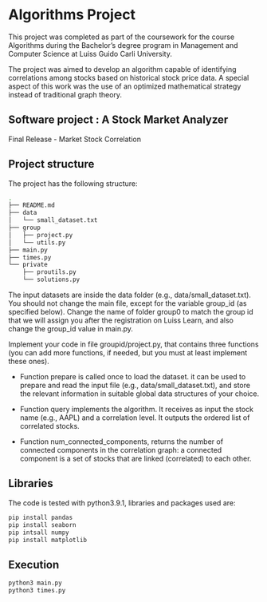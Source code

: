 # Algorithms Project

This project was completed as part of the coursework for the course Algorithms during the Bachelor’s degree program in Management and Computer Science at Luiss Guido Carli University.

The project was aimed to develop an algorithm capable of identifying correlations among stocks based on historical stock price data. A special aspect of this work was the use of an optimized mathematical strategy instead of traditional graph theory.

## Software project : A Stock Market Analyzer 

Final Release - Market Stock Correlation

## Project structure 
The project has the following structure:
```bash
.
├── README.md
├── data
│   └── small_dataset.txt
├── group
│   ├── project.py
│   └── utils.py
├── main.py
├── times.py  
└── private
    ├── proutils.py
    └── solutions.py
```

The input datasets are inside the data folder (e.g., data/small_dataset.txt). You should not change the main file, except for the variable group_id (as specified below).
Change the name of folder group0 to match the group id that we will assign you after the
registration on Luiss Learn, and also change the group_id value in main.py.

Implement your code in file groupid/project.py, that contains three functions (you can add more functions, if needed, but you must at least implement these ones). 

- Function prepare is called once to load the dataset. it can be used to prepare and read the input file (e.g., data/small_dataset.txt), and store the relevant information in suitable global data structures of your choice. 

- Function query implements the algorithm. It receives as input the stock name (e.g., AAPL) and a correlation level. It outputs the ordered list of correlated stocks. 

- Function num_connected_components, returns the number of connected components in the correlation graph: a connected component is a set of stocks that are linked (correlated) to each other.   

## Libraries
The code is tested with python3.9.1, libraries and packages used are:

```bash
pip install pandas
pip install seaborn
pip intsall numpy
pip install matplotlib
```

## Execution

```bash
python3 main.py
python3 times.py
```



